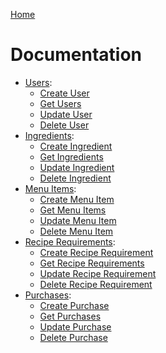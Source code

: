 [Home](../readme.md)

# Documentation

- [Users](user/readme.md):
    - [Create User](user/create/readme.md)
    - [Get Users](user/get/readme.md)
    - [Update User](user/update/readme.md)
    - [Delete User](user/delete/readme.md)
- [Ingredients](ingredient/readme.md):
    - [Create Ingredient](ingredient/create/readme.md)
    - [Get Ingredients](ingredient/get/readme.md)
    - [Update Ingredient](ingredient/update/readme.md)
    - [Delete Ingredient](ingredient/delete/readme.md)
- [Menu Items](menu-item/readme.md):
    - [Create Menu Item](menu-item/create/readme.md)
    - [Get Menu Items](menu-item/get/readme.md)
    - [Update Menu Item](menu-item/update/readme.md)
    - [Delete Menu Item](menu-item/delete/readme.md)
- [Recipe Requirements](recipe-requirement/readme.md):
    - [Create Recipe Requirement](recipe-requirement/create/readme.md)
    - [Get Recipe Requirements](recipe-requirement/get/readme.md)
    - [Update Recipe Requirement](recipe-requirement/update/readme.md)
    - [Delete Recipe Requirement](recipe-requirement/delete/readme.md)
- [Purchases](purchase/readme.md):
    - [Create Purchase](purchase/create/readme.md)
    - [Get Purchases](purchase/get/readme.md)
    - [Update Purchase](purchase/update/readme.md)
    - [Delete Purchase](purchase/delete/readme.md)